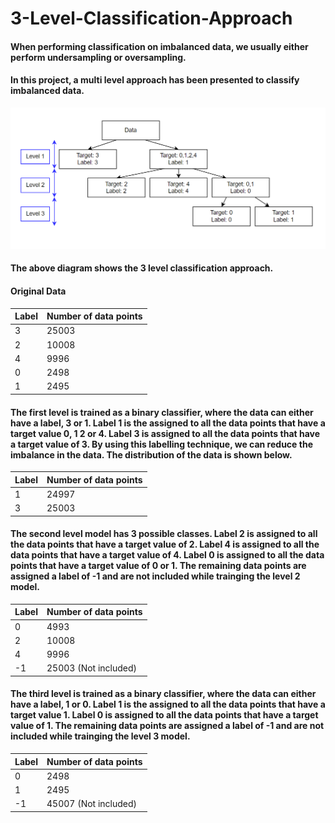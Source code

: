 # 3-Level-Classification-Approach

#### When performing classification on imbalanced data, we usually either perform undersampling or oversampling.

#### In this project, a multi level approach has been presented to classify imbalanced data.

<img align="centre" alt="model" src="3-level-classification-diagram.png">

#### The above diagram shows the 3 level classification approach.

#### Original Data

| Label | Number of data points |
| ----- | --------------------- |
| 3     | 25003                 |
| 2     | 10008                 |
| 4     | 9996                  |
| 0     | 2498                  |
| 1     | 2495                  |

#### The first level is trained as a binary classifier, where the data can either have a label, 3 or 1. Label 1 is the assigned to all the data points that have a target value 0, 1 2 or 4. Label 3 is assigned to all the data points that have a target value of 3. By using this labelling technique, we can reduce the imbalance in the data. The distribution of the data is shown below.

| Label | Number of data points |
| ----- | --------------------- |
| 1     | 24997                 |
| 3     | 25003                 |

#### The second level model has 3 possible classes. Label 2 is assigned to all the data points that have a target value of 2. Label 4 is assigned to all the data points that have a target value of 4. Label 0 is assigned to all the data points that have a target value of 0 or 1. The remaining data points are assigned a label of -1 and are not included while trainging the level 2 model.

| Label | Number of data points |
| ----- | --------------------- |
| 0     | 4993                  |
| 2     | 10008                 |
| 4     | 9996                  |
| -1    | 25003 (Not included)  |

#### The third level is trained as a binary classifier, where the data can either have a label, 1 or 0. Label 1 is the assigned to all the data points that have a target value 1. Label 0 is assigned to all the data points that have a target value of 1. The remaining data points are assigned a label of -1 and are not included while trainging the level 3 model.

| Label | Number of data points |
| ----- | --------------------- |
| 0     | 2498                  |
| 1     | 2495                  |
| -1    | 45007 (Not included)  |
